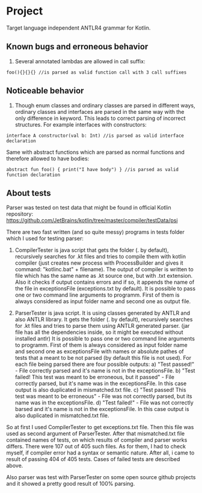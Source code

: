 # Project
Target language independent ANTLR4 grammar for Kotlin.

## Known bugs and erroneous behavior
1. Several annotated lambdas are allowed in call suffix:
```
foo(){}{}{} //is parsed as valid function call with 3 call suffixes
```

## Noticeable behavior
1. Though enum classes and ordinary classes are parsed in different ways, ordinary classes and interfaces are parsed in the same way with the only difference in keyword. This leads to correct parsing of incorrect structures. For example interfaces with constructors:
```
interface A constructor(val b: Int) //is parsed as valid interface declaration
```
Same with abstract functions which are parsed as normal functions and therefore allowed to have bodies:
```
abstract fun foo() { print("I have body") } //is parsed as valid function declaration
```

## About tests
Parser was tested on test data that might be found in official Kotlin repository: https://github.com/JetBrains/kotlin/tree/master/compiler/testData/psi

There are two fast written (and so quite messy) programs in tests folder which I used for testing parser:
1. CompilerTester is java script that gets the folder (. by default), recursively searches for .kt files and tries to compile them with kotlin compiler (just creates new process with ProcessBuilder and gives it command: "kotlinc.bat" + filename). The output of compiler is written to file which has the same name as .kt source one, but with .txt extension. Also it checks if output contains errors and if so, it appends the name of the file in exceptionsFile (exceptions.txt by default).
   It is possible to pass one or two command line arguments to programm. First of them is always considered as input folder name and second one as output file.
   
2. ParserTester is java script. It is using classes generated by ANTLR and also ANTLR library. It gets the folder (. by default), recursively searches for .kt files and tries to parse them using ANTLR generated parser. (jar file has all the dependencies inside, so it might be executed without installed antlr)
   It is possible to pass one or two command line arguments to programm. First of them is always considered as input folder name and second one as exceptionsFile with names or absolute pathes of tests that a meant to be not parsed (by default this file is not used).
   For each file being parsed there are four possible outputs:
   a) "Test passed!" - File correctly parsed and it's name is not in the exceptionsFile.
   b) "Test failed! This test was meant to be erroneous, but it passed" - File correctly parsed, but it's name was in the exceptionsFile. In this case output is also duplicated in mismatched.txt file.
   c) "Test passed! This test was meant to be erroneous" - File was not correctly parsed, but its name was in the exceptionsFile.
   d) "Test failed!" - File was not correctly barsed and it's name is not in the exceptionsFile. In this case output is also duplicated in mismatched.txt file.

So at first I used CompilerTester to get exceptions.txt file. Then this file was used as second argument of ParserTester. After that mismatched.txt file contained names of tests, on which results of compiler and parser works differs. There were 107 out of 405 such files. As for them, I had to check myself, if compiler error had a syntax or semantic nature. After all, i came to result of passing 404 of 405 tests. Cases of failed tests are described above.

Also parser was test with ParserTester on some open source github projects and it showed a pretty good result of 100% parsing.
